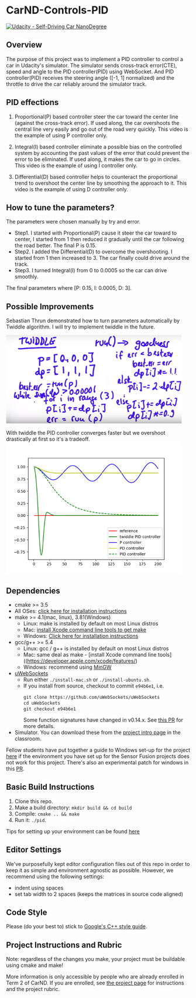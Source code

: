 # CarND-Controls-PID
[![Udacity - Self-Driving Car NanoDegree](https://s3.amazonaws.com/udacity-sdc/github/shield-carnd.svg)](http://www.udacity.com/drive)



## Overview

The purpose of this project was to implement a PID controller to control a car in Udacity's simulator. The simulator sends cross-track error(CTE), speed and angle to the PID controller(PID) using WebSocket.  And PID controller(PID) receives the steering angle ([-1, 1] normalized) and the throttle to drive the car reliably around the simulator track.

## PID effections

1. Proportional(P) based controller steer the car toward the center line (against the cross-track error). If used along, the car overshoots the central line very easily and go out of the road very quickly. This video is the example of using P controller only.

2. Integral(I) based controller eliminate a possible bias on the controlled system by accounting the past values of the error that could prevent the error to be eliminated. If used along, it makes the car to go in circles. This video is the example of using I controller only.

3. Differential(D) based controller helps to counteract the proportional trend to overshoot the center line by smoothing the approach to it. This video is the example of using D controller only.

## How to tune the parameters?

The parameters were chosen manually by try and error.

* Step1. I started with Proportional(P) cause it steer the car toward to center, I started from 1 then reduced it gradually until the car following the road better. The final P is 0.15.
* Step2. I added the Differential(D) to overcome the overshooting. I started from 1 then increased to 3. The car finally could drive around the track.
* Step3. I turned Integral(I) from 0 to 0.0005 so the car can drive smoothly.

The final parameters where [P: 0.15, I: 0.0005, D: 3].

## Possible Improvements

Sebastian Thrun demonstrated how to turn parameters automatically by Twiddle algorithm. I will try to implement twiddle in the future.

<img src="outputs/twiddle.png" width="480" />

With twiddle the PID controller converges faster but we overshoot drastically at first so it's a tradeoff. 
<img src="outputs/compare.png" width="480" />


## Dependencies

* cmake >= 3.5
 * All OSes: [click here for installation instructions](https://cmake.org/install/)
* make >= 4.1(mac, linux), 3.81(Windows)
  * Linux: make is installed by default on most Linux distros
  * Mac: [install Xcode command line tools to get make](https://developer.apple.com/xcode/features/)
  * Windows: [Click here for installation instructions](http://gnuwin32.sourceforge.net/packages/make.htm)
* gcc/g++ >= 5.4
  * Linux: gcc / g++ is installed by default on most Linux distros
  * Mac: same deal as make - [install Xcode command line tools]((https://developer.apple.com/xcode/features/)
  * Windows: recommend using [MinGW](http://www.mingw.org/)
* [uWebSockets](https://github.com/uWebSockets/uWebSockets)
  * Run either `./install-mac.sh` or `./install-ubuntu.sh`.
  * If you install from source, checkout to commit `e94b6e1`, i.e.
    ```
    git clone https://github.com/uWebSockets/uWebSockets 
    cd uWebSockets
    git checkout e94b6e1
    ```
    Some function signatures have changed in v0.14.x. See [this PR](https://github.com/udacity/CarND-MPC-Project/pull/3) for more details.
* Simulator. You can download these from the [project intro page](https://github.com/udacity/self-driving-car-sim/releases) in the classroom.

Fellow students have put together a guide to Windows set-up for the project [here](https://s3-us-west-1.amazonaws.com/udacity-selfdrivingcar/files/Kidnapped_Vehicle_Windows_Setup.pdf) if the environment you have set up for the Sensor Fusion projects does not work for this project. There's also an experimental patch for windows in this [PR](https://github.com/udacity/CarND-PID-Control-Project/pull/3).

## Basic Build Instructions

1. Clone this repo.
2. Make a build directory: `mkdir build && cd build`
3. Compile: `cmake .. && make`
4. Run it: `./pid`. 

Tips for setting up your environment can be found [here](https://classroom.udacity.com/nanodegrees/nd013/parts/40f38239-66b6-46ec-ae68-03afd8a601c8/modules/0949fca6-b379-42af-a919-ee50aa304e6a/lessons/f758c44c-5e40-4e01-93b5-1a82aa4e044f/concepts/23d376c7-0195-4276-bdf0-e02f1f3c665d)

## Editor Settings

We've purposefully kept editor configuration files out of this repo in order to
keep it as simple and environment agnostic as possible. However, we recommend
using the following settings:

* indent using spaces
* set tab width to 2 spaces (keeps the matrices in source code aligned)

## Code Style

Please (do your best to) stick to [Google's C++ style guide](https://google.github.io/styleguide/cppguide.html).

## Project Instructions and Rubric

Note: regardless of the changes you make, your project must be buildable using
cmake and make!

More information is only accessible by people who are already enrolled in Term 2
of CarND. If you are enrolled, see [the project page](https://classroom.udacity.com/nanodegrees/nd013/parts/40f38239-66b6-46ec-ae68-03afd8a601c8/modules/f1820894-8322-4bb3-81aa-b26b3c6dcbaf/lessons/e8235395-22dd-4b87-88e0-d108c5e5bbf4/concepts/6a4d8d42-6a04-4aa6-b284-1697c0fd6562)
for instructions and the project rubric.
